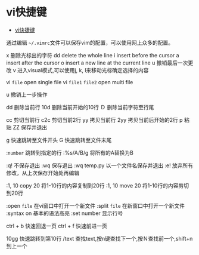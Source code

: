 # vi快捷键

<!-- TOC -->

- [vi快捷键](#vi%e5%bf%ab%e6%8d%b7%e9%94%ae)

<!-- /TOC -->

通过编辑 `~/.vimrc`文件可以保存vim的配置，可以使用网上众多的配置。

x   删除光标出的字符
dd  delete the whole line
i   insert before the cursor
a   insert after the cursor
o   insert a new line at the current line
u   撤销最后一次更改
v   进入visual模式,可以使用j, k, l来移动光标确定选择的内容

vi `file`   open single file
vi `file1` `file2`  open multi file

u   撤销上一步操作

dd  删除当前行
10d 删除当前开始的10行
Ｄ  删除当前字符至行尾

cc  剪切当前行
c2c 剪切当前2行
yy  拷贝当前行
2yy 拷贝当前后开始的2行
p   粘贴
ZZ  保存并退出

g   快速跳转至文件开头
G   快速跳转至文件末尾

:`number`   跳转到指定的行
:%s/A/B/g  将所有的A替换为B

:q!  不保存退出
:wq     保存退出
:wq temp.py 以一个文件名保存并退出
:e!     放弃所有修改，从上次保存开始处再编辑

:1, 10 copy 20  将1-10行的内容复制到20行
:1, 10 move 20  将1-10行的内容剪切到20行

:open `file`    在vi窗口中打开一个新文件
:split `file`   在新窗口中打开一个新文件
:syntax on  基本的语法高亮
:set number 显示行号

ctrl + b    快速回退一页
ctrl + f    快速前进一页

10gg    快速跳转到第10行
/text   查找text,按n键查找下一个,按Ｎ查找前一个,shift+n到上一个
